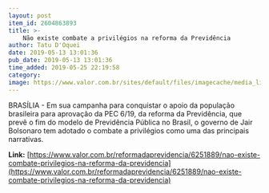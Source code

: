 ```yaml
---
layout: post
item_id: 2604863893
title: >-
    Não existe combate a privilégios na reforma da Previdência
author: Tatu D'Oquei
date: 2019-05-13 13:01:36
pub_date: 2019-05-13 13:01:36
time_added: 2019-05-25 22:19:58
category: 
image: https://www.valor.com.br/sites/default/files/imagecache/media_library_big_horizontal/fotoweb/pedroarmengol.jpg
---
```


BRASÍLIA - Em sua campanha para conquistar o apoio da população brasileira para aprovação da PEC 6/19, da reforma da Previdência, que prevê o fim do modelo de Previdência Pública no Brasil, o governo de Jair Bolsonaro tem adotado o combate a privilégios como uma das principais narrativas.

**Link:** [https://www.valor.com.br/reformadaprevidencia/6251889/nao-existe-combate-privilegios-na-reforma-da-previdencia](https://www.valor.com.br/reformadaprevidencia/6251889/nao-existe-combate-privilegios-na-reforma-da-previdencia)

